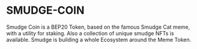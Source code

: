 # SMUDGE-COIN
Smudge Coin is a BEP20 Token, based on the famous Smudge Cat meme, with a utility for staking. Also a collection of unique smudge NFTs is available. Smudge is building a whole Ecosystem around the Meme Token.
